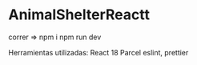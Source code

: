 # AnimalShelterReactt

correr => 
npm i
npm run dev


Herramientas utilizadas:
React 18
Parcel
eslint, prettier
